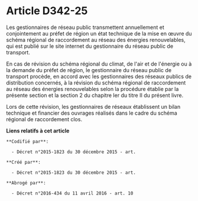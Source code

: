 # Article D342-25

Les gestionnaires de réseau public transmettent annuellement et conjointement au préfet de région un état technique de la
mise en œuvre du schéma régional de raccordement au réseau des énergies renouvelables, qui est publié sur le site internet du
gestionnaire du réseau public de transport.

En cas de révision du schéma régional du climat, de l'air et de l'énergie ou à la demande du préfet de région, le
gestionnaire du réseau public de transport procède, en accord avec les gestionnaires des réseaux publics de distribution
concernés, à la révision du schéma régional de raccordement au réseau des énergies renouvelables selon la procédure établie
par la présente section et la section 2 du chapitre Ier du titre II du présent livre.

Lors de cette révision, les gestionnaires de réseaux établissent un bilan technique et financier des ouvrages réalisés dans
le cadre du schéma régional de raccordement clos.

**Liens relatifs à cet article**

	**Codifié par**:

	  - Décret n°2015-1823 du 30 décembre 2015 - art.

	**Créé par**:

	  - Décret n°2015-1823 du 30 décembre 2015 - art.

	**Abrogé par**:

	  - Décret n°2016-434 du 11 avril 2016 - art. 10
